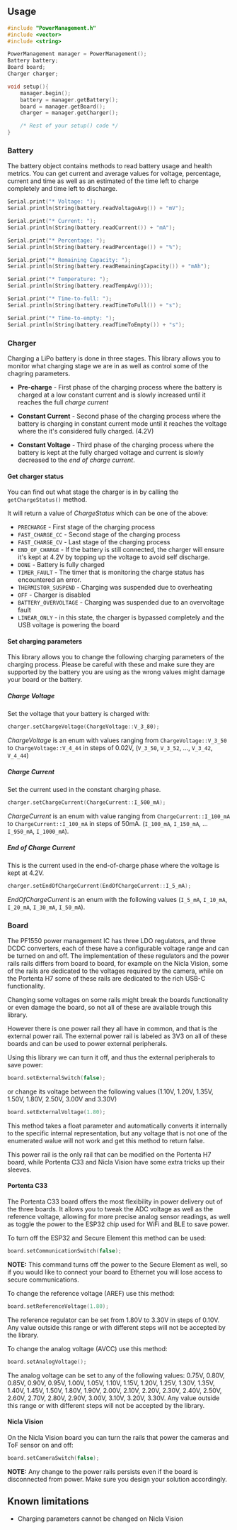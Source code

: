 
## Usage 

```cpp
#include "PowerManagement.h"
#include <vector>
#include <string>

PowerManagement manager = PowerManagement();
Battery battery; 
Board board; 
Charger charger;

void setup(){
    manager.begin();
    battery = manager.getBattery();
    board = manager.getBoard();
    charger = manager.getCharger();

    /* Rest of your setup() code */
}
```

### Battery
The battery object contains methods to read battery usage and health metrics. You can get current and average values for voltage, percentage, current and time as well as an estimated of the time left to charge completely and time left to discharge. 

```cpp
Serial.print("* Voltage: ");
Serial.println(String(battery.readVoltageAvg()) + "mV");

Serial.print("* Current: ");
Serial.println(String(battery.readCurrent()) + "mA");

Serial.print("* Percentage: ");
Serial.println(String(battery.readPercentage()) + "%");

Serial.print("* Remaining Capacity: ");
Serial.println(String(battery.readRemainingCapacity()) + "mAh");

Serial.print("* Temperature: ");
Serial.println(String(battery.readTempAvg()));

Serial.print("* Time-to-full: ");
Serial.println(String(battery.readTimeToFull()) + "s");

Serial.print("* Time-to-empty: ");
Serial.println(String(battery.readTimeToEmpty()) + "s");

```

### Charger 
Charging a LiPo battery is done in three stages. This library allows you to monitor what charging stage we are in as well as control some of the chagring parameters. 

* **Pre-charge** - First phase of the charging process where the battery is charged at a low constant current and is slowly increased until it reaches the full *charge current*

* **Constant Current** - Second phase of the charging process where the battery is charging in constant current mode until it reaches the voltage where the it's considered fully charged. (4.2V)

* **Constant Voltage** - Third phase of the charging process where the battery is kept at the fully charged voltage and current is slowly decreased to the *end of charge current*.

#### Get charger status 
You can find out what stage the charger is in by calling the `getChargeStatus()` method.

It will return a value of *ChargeStatus* which can be one of the above:
* `PRECHARGE` - First stage of the charging process
* `FAST_CHARGE_CC` - Second stage of the charging process
* `FAST_CHARGE_CV` - Last stage of the charging process
* `END_OF_CHARGE` - If the battery is still connected, the charger will ensure it's kept at 4.2V by topping up the voltage to avoid self discharge. 
* `DONE` - Battery is fully charged
* `TIMER_FAULT` - The timer that is monitoring the charge status has encountered an error. 
* `THERMISTOR_SUSPEND` - Charging was suspended due to overheating
* `OFF` - Charger is disabled 
* `BATTERY_OVERVOLTAGE` - Charging was suspended due to an overvoltage fault
* `LINEAR_ONLY` - in this state, the charger is bypassed completely and the USB voltage is powering the board

#### Set charging parameters
This library allows you to change the following charging parameters of the charging process. Please be careful with these and make sure they are supported by the battery you are using as the wrong values might damage your board or the battery. 

##### Charge Voltage
Set the voltage that your battery is charged with:

```cpp
charger.setChargeVoltage(ChargeVoltage::V_3_80);
```

*ChargeVoltage* is an enum with values ranging from `ChargeVoltage::V_3_50` to `ChargeVoltage::V_4_44` in steps of 0.02V, (`V_3_50`, `V_3_52`, ..., `V_3_42`, `V_4_44`)

##### Charge Current
Set the current used in the constant charging phase. 


```cpp
charger.setChargeCurrent(ChargeCurrent::I_500_mA);
```

*ChargeCurrent* is an enum with value ranging from `ChargeCurrent::I_100_mA` to `ChargeCurrent::I_100_mA` in steps of 50mA. (`I_100_mA`, `I_150_mA`, ... `I_950_mA`, `I_1000_mA`).

##### End of Charge Current
This is the current used in the end-of-charge phase where the voltage is kept at 4.2V. 

```cpp
charger.setEndOfChargeCurrent(EndOfChargeCurrent::I_5_mA);
```

*EndOfChargeCurrent* is an enum with the following values (`I_5_mA`, `I_10_mA`, `I_20_mA`, `I_30_mA`, `I_50_mA`).

### Board
The PF1550 power management IC has three LDO regulators, and three DCDC converters, each of these have a configurable voltage range and can be turned on and off. 
The implementation of these regulators and the power rails rails differs from board to board, for example on the Nicla Vision, some of the rails are dedicated to the voltages required by the camera, while on the Portenta H7 some of these rails are dedicated to the rich USB-C functionality.

Changing some voltages on some rails might break the boards functionality or even damage the board, so not all of these are available trough this library. 

However there is one power rail they all have in common, and that is the external power rail. The external power rail is labeled as 3V3 on all of these boards and can be used to power external peripherals. 

Using this library we can turn it off, and thus the external peripherals to save power: 

```cpp
board.setExternalSwitch(false);
```

or change its voltage between the following values (1.10V, 1.20V, 1.35V, 1.50V, 1.80V, 2.50V, 3.00V and 3.30V)

```cpp
board.setExternalVoltage(1.80);
```

This method takes a float parameter and automatically converts it internally to the specific internal representation, but any voltage that is not one of the enumerated walue will not work and get this method to return false. 

This power rail is the only rail that can be modified on the Portenta H7 board, while Portenta C33 and Nicla Vision have some extra tricks up their sleeves.

#### Portenta C33
The Portenta C33 board offers the most flexibility in power delivery out of the three boards. It allows you to tweak the ADC voltage as well as the reference voltage, allowing for more precise analog sensor readings, as well as toggle the power to the ESP32 chip used for WiFi and BLE to save power. 


To turn off the ESP32 and Secure Element this method can be used:
```cpp
board.setCommunicationSwitch(false);
```
**NOTE:** This command turns off the power to the Secure Element as well, so if you would like to connect your board to Ethernet you will lose access to secure communications. 




To change the reference voltage (AREF) use this method:
```cpp
board.setReferenceVoltage(1.80);
```
The reference regulator can be set from 1.80V to 3.30V in steps of 0.10V. Any value outside this range or with different steps will not be accepted by the library.

To change the analog voltage (AVCC) use this method:
```cpp
board.setAnalogVoltage();
```
The analog voltage can be set to any of the following values: 0.75V, 0.80V, 0.85V, 0.90V, 0.95V, 1.00V, 1.05V, 1.10V, 1.15V, 1.20V, 1.25V, 1.30V, 1.35V, 1.40V, 1.45V, 1.50V, 1.80V, 1.90V, 2.00V, 2.10V, 2.20V, 2.30V, 2.40V, 2.50V, 2.60V, 2.70V, 2.80V, 2.90V, 3.00V, 3.10V, 3.20V, 3.30V. Any value outside this range or with different steps will not be accepted by the library.



#### Nicla Vision
On the Nicla Vision board you can turn the rails that power the cameras and ToF sensor on and off: 
```cpp
board.setCameraSwitch(false);
```

**NOTE:** Any change to the power rails persists even if the board is disconnected from power. Make sure you design your solution accordingly. 

## Known limitations 
* Charging parameters cannot be changed on Nicla Vision
